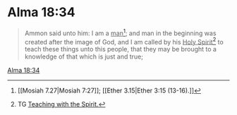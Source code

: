 # Alma 18:34

> Ammon said unto him: I am a <u>man</u>[^a]; and man in the beginning was created after the image of God, and I am called by his <u>Holy Spirit</u>[^b] to teach these things unto this people, that they may be brought to a knowledge of that which is just and true;

[Alma 18:34](https://www.churchofjesuschrist.org/study/scriptures/bofm/alma/18?lang=eng&id=p34#p34)


[^a]: [[Mosiah 7.27|Mosiah 7:27]]; [[Ether 3.15|Ether 3:15 (13-16).]]
[^b]: TG [Teaching with the Spirit.](https://www.churchofjesuschrist.org/study/scriptures/tg/teaching-with-the-spirit?lang=eng)
